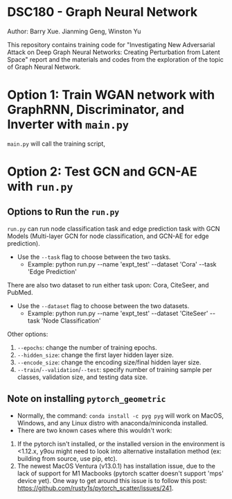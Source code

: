 # DSC180 - Graph Neural Network

Author: Barry Xue. Jianming Geng, Winston Yu

This repository contains training code for "Investigating New Adversarial Attack on Deep Graph Neural Networks: Creating Perturbation from Latent Space" report and the materials and codes from the exploration of the topic of Graph Neural Network.

# Option 1: Train WGAN network with GraphRNN, Discriminator, and Inverter with `main.py`
`main.py` will call the training script, 

# Option 2: Test GCN and GCN-AE with `run.py`
## Options to Run the `run.py`
`run.py` can run node classification task and edge prediction task with GCN Models (Multi-layer GCN for node classification, and GCN-AE for edge prediction).
* Use the `--task` flag to choose between the two tasks.
    - Example: python run.py --name 'expt_test' --dataset 'Cora' --task 'Edge Prediction'

There are also two dataset to run either task upon: Cora, CiteSeer, and PubMed.
* Use the `--dataset` flag to choose between the two datasets.
    - Example: python run.py --name 'expt_test' --dataset 'CiteSeer' --task 'Node Classification'

Other options:
1. `--epochs`: change the number of training epochs.
2. `--hidden_size`: change the first layer hidden layer size.
3. `--encode_size`: change the encoding size/final hidden layer size.
4. `--train`/`--validation`/`--test`: specify number of training sample per classes, validation size, and testing data size.

## Note on installing `pytorch_geometric`
* Normally, the command: `conda install -c pyg pyg` will work on MacOS, Windows, and any Linux distro with anaconda/miniconda installed.
* There are two known cases where this wouldn't work:
1. If the pytorch isn't installed, or the installed version in the environment is <1.12.x, y9ou might need to look into alternative installation method (ex: building from source, use pip, etc).
2. The newest MacOS Ventura (v13.0.1) has installation issue, due to the lack of support for M1 Macbooks (pytorch scatter doesn't support 'mps' device yet). One way to get around this issue is to follow this post: https://github.com/rusty1s/pytorch_scatter/issues/241.
